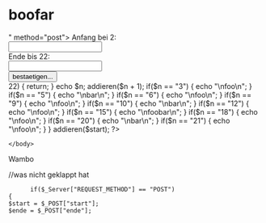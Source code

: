 # boofar
<html>
    <body>
    <form action="<?php echo $_SERVER ["PHP_SELF"] ?>" method="post">
    Anfang bei 2:<br />
    <input type="zahl" name="start"><br>
    Ende bis 22:<br />
    <input type="zahl" name="ende"><br>
    <input type="submit" value="bestaetigen..."><br>
    
    
<?php 
$start= 3;
$ende=22;    

        function addieren($n)
        {
        if ($n > 22)
            {
            return;
            }
            echo $n;
            addieren($n + 1);
                 if($n == "3")
            {
            echo "\nfoo\n";
            }
             if($n == "5")
            {
            echo "\nbar\n";
            }
             if($n == "6")
            {
            echo "\nfoo\n";
            }
             if($n == "9")
            {
            echo "\nfoo\n";
            }
             if($n == "10")
            {
            echo "\nbar\n";
            } 
             if($n == "12")
            {
            echo "\nfoo\n";
            } 
            if($n == "15")
            {
            echo "\nfoobar\n";
            } 
            if($n == "18")
            {
            echo "\nfoo\n";
            }
            if($n == "20")
            {
            echo "\nbar\n";
            }
            if($n == "21")
            {
            echo "\nfoo\n";
            }
        
}            
        
         addieren($start);
    
                   
?>
       

    </body>
</html>        
Wambo


//was nicht geklappt hat

          if($_Server["REQUEST_METHOD"] == "POST")
    {
    $start = $_POST["start"];
    $ende = $_POST["ende"];

